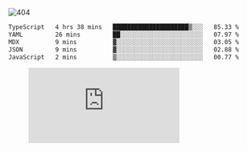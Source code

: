 ![404](https://user-images.githubusercontent.com/378023/89412096-6f759d80-d761-11ea-8c57-84b30ef3f2b1.png)

<!--START_SECTION:waka-->

```txt
TypeScript   4 hrs 38 mins   █████████████████████▒░░░   85.33 %
YAML         26 mins         ██░░░░░░░░░░░░░░░░░░░░░░░   07.97 %
MDX          9 mins          ▓░░░░░░░░░░░░░░░░░░░░░░░░   03.05 %
JSON         9 mins          ▓░░░░░░░░░░░░░░░░░░░░░░░░   02.88 %
JavaScript   2 mins          ▒░░░░░░░░░░░░░░░░░░░░░░░░   00.77 %
```

<!--END_SECTION:waka-->
<figure><embed src="https://wakatime.com/share/@018b853e-267a-435d-a858-33e2b098b9d7/f3c3aa68-553a-4373-a9f9-2d456f62f780.svg"></embed></figure>
